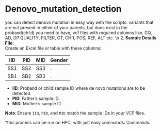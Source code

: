 # Denovo_mutation_detection
you can detect denovo mutation in easy way with the scripts.
variants that are not present in either of your parents, but does exist in the proband(child)
you need to have, vcf files with required columns like, GQ, AD, DP QUALITY, FILTER, GT, CHR, POS, REF, ALT etc.
\n 2. **Sample Details File**:  
   Create an Excel file or table with these columns:

   | IID  | PID  | MID  | Gender |
   |------|------|------|--------|
   | SS1  | SS2  | SS3  | .      |
   | SB1  | SB2  | SB3  | .      |

   - **IID**: Proband or child sample ID where de novo mutations are to be detected.  
   - **PID**: Father’s sample ID.  
   - **MID**: Mother’s sample ID.  

   **Note**: Ensure `IID`, `PID`, and `MID` match the sample IDs in your VCF files.

*this process can be run on HPC, with just easy commands:
Commands:
